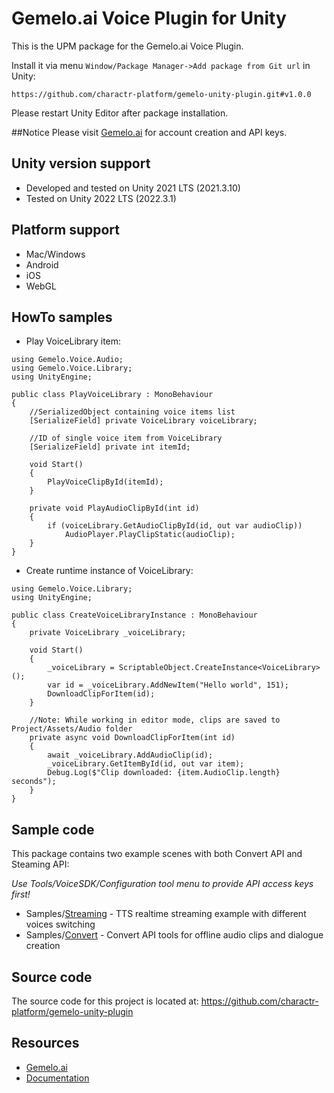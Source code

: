 Gemelo.ai Voice Plugin for Unity
===========

This is the UPM package for the Gemelo.ai Voice Plugin.

Install it via menu `Window/Package Manager->Add package from Git url` in Unity:
```
https://github.com/charactr-platform/gemelo-unity-plugin.git#v1.0.0
```
Please restart Unity Editor after package installation.

##Notice
Please visit [Gemelo.ai](https://app.gemelo.ai) for account creation and API keys.

## Unity version support

- Developed and tested on Unity 2021 LTS (2021.3.10)
- Tested on Unity 2022 LTS (2022.3.1)

## Platform support

- Mac/Windows
- Android
- iOS
- WebGL

## HowTo samples

* Play VoiceLibrary item:
```
using Gemelo.Voice.Audio;
using Gemelo.Voice.Library;
using UnityEngine;

public class PlayVoiceLibrary : MonoBehaviour
{
    //SerializedObject containing voice items list
    [SerializeField] private VoiceLibrary voiceLibrary;

    //ID of single voice item from VoiceLibrary
    [SerializeField] private int itemId;
    
    void Start()
    {
        PlayVoiceClipById(itemId);
    }

    private void PlayAudioClipById(int id)
    {
        if (voiceLibrary.GetAudioClipById(id, out var audioClip))
            AudioPlayer.PlayClipStatic(audioClip);
    }
}
```
* Create runtime instance of VoiceLibrary:
```
using Gemelo.Voice.Library;
using UnityEngine;

public class CreateVoiceLibraryInstance : MonoBehaviour
{
    private VoiceLibrary _voiceLibrary;
    
    void Start()
    {
        _voiceLibrary = ScriptableObject.CreateInstance<VoiceLibrary>();
        var id = _voiceLibrary.AddNewItem("Hello world", 151);
        DownloadClipForItem(id);
    }

    //Note: While working in editor mode, clips are saved to Project/Assets/Audio folder
    private async void DownloadClipForItem(int id)
    {
        await _voiceLibrary.AddAudioClip(id);
        _voiceLibrary.GetItemById(id, out var item);
        Debug.Log($"Clip downloaded: {item.AudioClip.length} seconds");
    }
}
```

## Sample code

This package contains two example scenes with both Convert API and Steaming API:

<i>Use Tools/VoiceSDK/Configuration tool menu to provide API access keys first!</i>

* Samples/[Streaming](https://github.com/charactr-platform/gemelo-unity-plugin/tree/main/Samples~/Streaming) - TTS realtime streaming example with different voices switching
* Samples/[Convert](https://github.com/charactr-platform/gemelo-unity-plugin/tree/main/Samples~/Convert) - Convert API tools for offline audio clips and dialogue creation

## Source code

The source code for this project is located at:
https://github.com/charactr-platform/gemelo-unity-plugin

## Resources

* [Gemelo.ai](https://app.gemelo.ai)
* [Documentation](https://docs.api.charactr.com/reference/unity)
